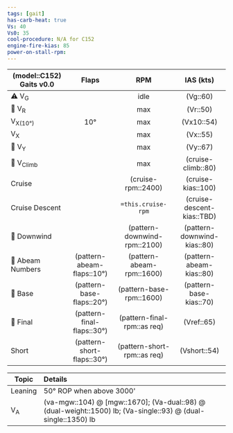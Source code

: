 ```yaml
---
tags: [gait]
has-carb-heat: true
Vs: 40
Vs0: 35
cool-procedure: N/A for C152
engine-fire-kias: 85
power-on-stall-rpm: 
---
```


| **(model::C152) Gaits** v0.0 |        **Flaps**        |          **RPM**          |       **IAS (kts)**        |
| ---------------------------- |:-----------------------:|:-------------------------:|:--------------------------:|
| ⚠️ V<sub>G</sub>             |                         |           idle            |          (Vg::60)          |
| 🛫 V<sub>R</sub>             |                         |            max            |           (Vr::50)           |
| V<sub>X(10°)</sub>           |           10°           |            max            |           (Vx10::54)           | 
| V<sub>X</sub>                |                         |            max            |           (Vx::55)           |
| 🛫 V<sub>Y</sub>             |                         |            max            |           (Vy::67)           |
| 🛫 V<sub>Climb</sub>         |                         |            max            |      (cruise-climb::80)      |
| Cruise                       |                         |      (cruise-rpm::2400)       |      (cruise-kias::100)       |
| Cruise Descent               |                         |    `=this.cruise-rpm`     |  (cruise-descent-kias::TBD)   |
| 🛬 Downwind                  |                         | (pattern-downwind-rpm::2100) | (pattern-downwind-kias::80) |
| 🛬 Abeam Numbers             | (pattern-abeam-flaps::10°) |   (pattern-abeam-rpm::1600)   |   (pattern-abeam-kias::80)   |
| 🛬 Base                      | (pattern-base-flaps::20°)  |   (pattern-base-rpm::1600)    |   (pattern-base-kias::70)    |
| 🛬 Final                     | (pattern-final-flaps::30°) |  (pattern-final-rpm::as req)   |          (Vref::65)          |
| Short                        | (pattern-short-flaps::30°) |   (pattern-short-rpm::as req)   |         (Vshort::54)         |

| Topic              | Details                                   |
| ------------------ |:----------------------------------------- |
| Leaning            | 50° ROP when above 3000'                  | 
| V<sub>A</sub>      | (va-mgw::104) @ [mgw::1670]; (Va-dual::98) @ (dual-weight::1500) lb; (Va-single::93) @ (dual-single::1350) lb |
